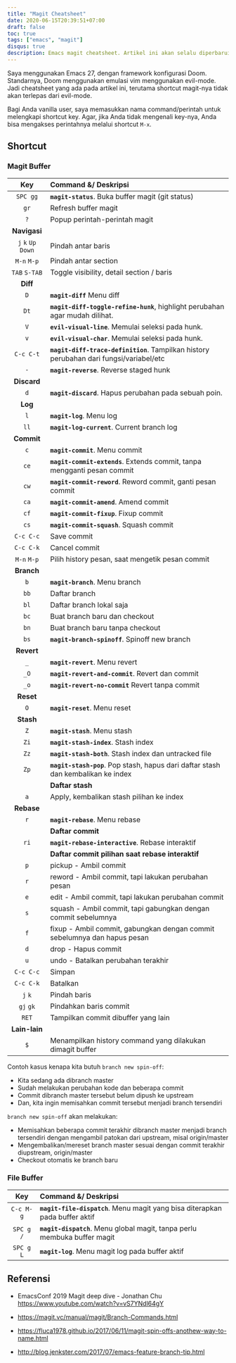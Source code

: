 ```yaml
---
title: "Magit Cheatsheet"
date: 2020-06-15T20:39:51+07:00
draft: false
toc: true
tags: ["emacs", "magit"]
disqus: true
description: Emacs magit cheatsheet. Artikel ini akan selalu diperbarui.
---
```


Saya menggunakan Emacs 27, dengan framework konfigurasi Doom. Standarnya, Doom menggunakan emulasi vim menggunakan evil-mode.
Jadi cheatsheet yang ada pada artikel ini, terutama shortcut magit-nya tidak akan terlepas dari evil-mode.

Bagi Anda vanilla user, saya memasukkan nama command/perintah untuk melengkapi shortcut key. Agar, jika Anda tidak mengenali key-nya, Anda bisa mengakses perintahnya melalui shortcut `M-x`.

## Shortcut

### Magit Buffer

|         Key         | Command &/ Deskripsi                                                                    |
| :-----------------: | :-------------------------------------------------------------------------------------- |
|      `SPC gg`       | **`magit-status`**. Buka buffer magit (git status)                                      |
|        `gr`         | Refresh buffer magit                                                                    |
|         `?`         | Popup perintah-perintah magit                                                           |
|    **Navigasi**     |                                                                                         |
| `j` `k` `Up` `Down` | Pindah antar baris                                                                      |
|     `M-n` `M-p`     | Pindah antar section                                                                    |
|    `TAB` `S-TAB`    | Toggle visibility, detail section / baris                                               |
|      **Diff**       |                                                                                         |
|         `D`         | **`magit-diff`** Menu diff                                                              |
|        `Dt`         | **`magit-diff-toggle-refine-hunk`**, highlight perubahan agar mudah dilihat.            |
|         `V`         | **`evil-visual-line`**. Memulai seleksi pada hunk.                                      |
|         `v`         | **`evil-visual-char`**. Memulai seleksi pada hunk.                                      |
|      `C-c C-t`      | **`magit-diff-trace-definition`**. Tampilkan history perubahan dari fungsi/variabel/etc |
|         `-`         | **`magit-reverse`**. Reverse staged hunk                                                |
|     **Discard**     |                                                                                         |
|         `d`         | **`magit-discard`**. Hapus perubahan pada sebuah poin.                                  |
|       **Log**       |                                                                                         |
|         `l`         | **`magit-log`**. Menu log                                                               |
|        `ll`         | **`magit-log-current`**. Current branch log                                             |
|     **Commit**      |                                                                                         |
|         `c`         | **`magit-commit`**. Menu commit                                                         |
|        `ce`         | **`magit-commit-extends`**. Extends commit, tanpa mengganti pesan commit                |
|        `cw`         | **`magit-commit-reword`**. Reword commit, ganti pesan commit                            |
|        `ca`         | **`magit-commit-amend`**. Amend commit                                                  |
|        `cf`         | **`magit-commit-fixup`**. Fixup commit                                                  |
|        `cs`         | **`magit-commit-squash`**. Squash commit                                                |
|      `C-c C-c`      | Save commit                                                                             |
|      `C-c C-k`      | Cancel commit                                                                           |
|     `M-n` `M-p`     | Pilih history pesan, saat mengetik pesan commit                                         |
|     **Branch**      |                                                                                         |
|         `b`         | **`magit-branch`**. Menu branch                                                         |
|        `bb`         | Daftar branch                                                                           |
|        `bl`         | Daftar branch lokal saja                                                                |
|        `bc`         | Buat branch baru dan checkout                                                           |
|        `bn`         | Buat branch baru tanpa checkout                                                         |
|        `bs`         | **`magit-branch-spinoff`**. Spinoff new branch                                          |
|     **Revert**      |                                                                                         |
|         `_`         | **`magit-revert`**. Menu revert                                                         |
|        `_O`         | **`magit-revert-and-commit`**. Revert dan commit                                        |
|        `_o`         | **`magit-revert-no-commit`** Revert tanpa commit                                        |
|      **Reset**      |                                                                                         |
|         `O`         | **`magit-reset`**. Menu reset                                                           |
|      **Stash**      |                                                                                         |
|         `Z`         | **`magit-stash`**. Menu stash                                                           |
|        `Zi`         | **`magit-stash-index`**. Stash index                                                    |
|        `Zz`         | **`magit-stash-both`**. Stash index dan untracked file                                  |
|        `Zp`         | **`magit-stash-pop`**. Pop stash, hapus dari daftar stash dan kembalikan ke index       |
|                     | **Daftar stash**                                                                        |
|         `a`         | Apply, kembalikan stash pilihan ke index                                                |
|     **Rebase**      |                                                                                         |
|         `r`         | **`magit-rebase`**. Menu rebase                                                         |
|                     | **Daftar commit**                                                                       |
|        `ri`         | **`magit-rebase-interactive`**. Rebase interaktif                                       |
|                     | **Daftar commit pilihan saat rebase interaktif**                                        |
|         `p`         | pickup - Ambil commit                                                                   |
|         `r`         | reword - Ambil commit, tapi lakukan perubahan pesan                                     |
|         `e`         | edit - Ambil commit, tapi lakukan perubahan commit                                      |
|         `s`         | squash - Ambil commit, tapi gabungkan dengan commit sebelumnya                          |
|         `f`         | fixup - Ambil commit, gabungkan dengan commit sebelumnya dan hapus pesan                |
|         `d`         | drop - Hapus commit                                                                     |
|         `u`         | undo - Batalkan perubahan terakhir                                                      |
|      `C-c C-c`      | Simpan                                                                                  |
|      `C-c C-k`      | Batalkan                                                                                |
|       `j` `k`       | Pindah baris                                                                            |
|      `gj` `gk`      | Pindahkan baris commit                                                                  |
|        `RET`        | Tampilkan commit dibuffer yang lain                                                     |
|    **Lain-lain**    |                                                                                         |
|         `$`         | Menampilkan history command yang dilakukan dimagit buffer                               |

Contoh kasus kenapa kita butuh `branch new spin-off`:

- Kita sedang ada dibranch master
- Sudah melakukan perubahan kode dan beberapa commit
- Commit dibranch master tersebut belum dipush ke upstream
- Dan, kita ingin memisahkan commit tersebut menjadi branch tersendiri

`branch new spin-off` akan melakukan:

- Memisahkan beberapa commit terakhir dibranch master menjadi branch tersendiri
  dengan mengambil patokan dari upstream, misal origin/master
- Mengembalikan/mereset branch master sesuai dengan commit terakhir diupstream, origin/master
- Checkout otomatis ke branch baru

### File Buffer

|    Key    | Command &/ Deskripsi                                                         |
| :-------: | :--------------------------------------------------------------------------- |
| `C-c M-g` | **`magit-file-dispatch`**. Menu magit yang bisa diterapkan pada buffer aktif |
| `SPC g /` | **`magit-dispatch`**. Menu global magit, tanpa perlu membuka buffer magit    |
| `SPC g L` | **`magit-log`**. Menu magit log pada buffer aktif                            |

## Referensi

- EmacsConf 2019 Magit deep dive - Jonathan Chu https://www.youtube.com/watch?v=vS7YNdl64gY

- https://magit.vc/manual/magit/Branch-Commands.html
- https://fluca1978.github.io/2017/06/11/magit-spin-offs-anothew-way-to-name.html
- http://blog.jenkster.com/2017/07/emacs-feature-branch-tip.html
